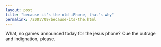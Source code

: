 ```yaml
---
layout: post
title: "because it's the old iPhone, that's why"
permalink: /2007/09/because-its-the.html
---
```


<p>What, no games announced today for the jesus phone? Cue the outrage and indignation, please.</p>



